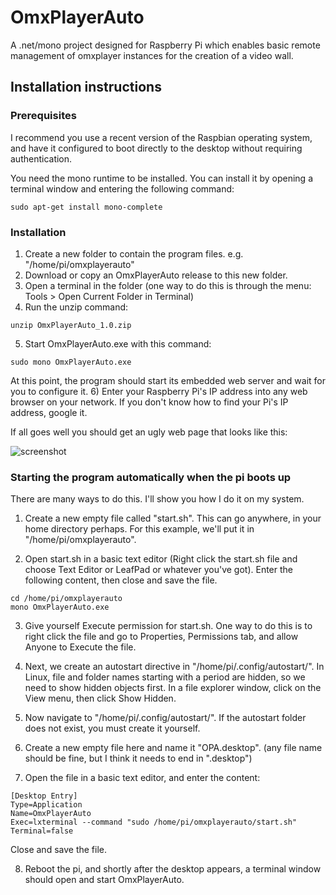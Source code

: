 # OmxPlayerAuto
A .net/mono project designed for Raspberry Pi which enables basic remote management of omxplayer instances for the creation of a video wall.

## Installation instructions

### Prerequisites

I recommend you use a recent version of the Raspbian operating system, and have it configured to boot directly to the desktop without requiring authentication.

You need the mono runtime to be installed. You can install it by opening a terminal window and entering the following command:
```
sudo apt-get install mono-complete
```
### Installation

1) Create a new folder to contain the program files. e.g. "/home/pi/omxplayerauto"
2) Download or copy an OmxPlayerAuto release to this new folder.
3) Open a terminal in the folder (one way to do this is through the menu: Tools > Open Current Folder in Terminal)
4) Run the unzip command:
```
unzip OmxPlayerAuto_1.0.zip
```
5) Start OmxPlayerAuto.exe with this command:
```
sudo mono OmxPlayerAuto.exe
```
At this point, the program should start its embedded web server and wait for you to configure it.
6) Enter your Raspberry Pi's IP address into any web browser on your network. If you don't know how to find your Pi's IP address, google it.

If all goes well you should get an ugly web page that looks like this:

![screenshot](http://i.imgur.com/NMlSeFim.jpg)

### Starting the program automatically when the pi boots up

There are many ways to do this. I'll show you how I do it on my system.

1) Create a new empty file called "start.sh". This can go anywhere, in your home directory perhaps. For this example, we'll put it in "/home/pi/omxplayerauto".

2) Open start.sh in a basic text editor (Right click the start.sh file and choose Text Editor or LeafPad or whatever you've got). Enter the following content, then close and save the file.
```
cd /home/pi/omxplayerauto
mono OmxPlayerAuto.exe
```
3) Give yourself Execute permission for start.sh. One way to do this is to right click the file and go to Properties, Permissions tab, and allow Anyone to Execute the file.

4) Next, we create an autostart directive in "/home/pi/.config/autostart/". In Linux, file and folder names starting with a period are hidden, so we need to show hidden objects first. In a file explorer window, click on the View menu, then click Show Hidden.

5) Now navigate to "/home/pi/.config/autostart/". If the autostart folder does not exist, you must create it yourself.

6) Create a new empty file here and name it "OPA.desktop". (any file name should be fine, but I think it needs to end in ".desktop")

7) Open the file in a basic text editor, and enter the content:
```
[Desktop Entry]
Type=Application
Name=OmxPlayerAuto
Exec=lxterminal --command "sudo /home/pi/omxplayerauto/start.sh"
Terminal=false
```
Close and save the file.

8) Reboot the pi, and shortly after the desktop appears, a terminal window should open and start OmxPlayerAuto.

